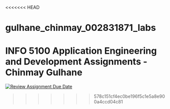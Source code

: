 <<<<<<< HEAD
# gulhane_chinmay_002831871_labs
INFO 5100 Application Engineering and Development Assignments - Chinmay Gulhane
=======
[![Review Assignment Due Date](https://classroom.github.com/assets/deadline-readme-button-24ddc0f5d75046c5622901739e7c5dd533143b0c8e959d652212380cedb1ea36.svg)](https://classroom.github.com/a/39MLDnAb)
>>>>>>> 578c151cf4ec0be196f5c1e5a8e900a4ccd04c81
